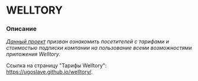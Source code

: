 # WELLTORY

### Описание


*[Данный проект](https://ugoslave.github.io/welltory/) призван ознакомить посетителей с тарифами
и стоимостью подписки компании на пользование всеми возможностями приложения Welltory.*


Ссылка на страницу "Тарифы Welltory": https://ugoslave.github.io/welltory/.
